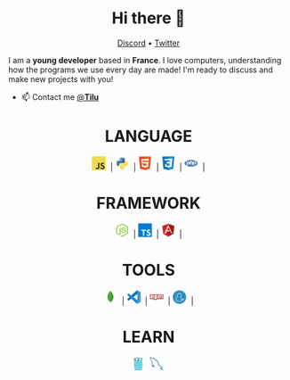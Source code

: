 <h1 align="center">Hi there 👋</h1>

<p align="center">
  <a href="https://discord.com/users/340223064388403201">Discord</a> •
  <a href="https://twitter.com/__Tilu__">Twitter</a>


I am a __young developer__ based in __France__. I love computers, understanding how the programs we use every day are made! I'm ready to discuss and make new projects with you!

* 📫 Contact me [@__Tilu__](https://twitter.com/__Tilu__)
</p>

<h1 align="center">LANGUAGE</h1>

<p align="center"> 
  <code><img height="25" src="https://raw.githubusercontent.com/github/explore/80688e429a7d4ef2fca1e82350fe8e3517d3494d/topics/javascript/javascript.png"></code>&nbsp; |
  <code><img height="25" src="https://raw.githubusercontent.com/devicons/devicon/master/icons/python/python-original.svg"></code>&nbsp; |
  <code><img height="25" src="https://raw.githubusercontent.com/devicons/devicon/master/icons/html5/html5-original.svg"></code>&nbsp; |
  <code><img height="25" src="https://raw.githubusercontent.com/devicons/devicon/master/icons/css3/css3-original.svg"></code>&nbsp; |
  <code><img height="25" src="https://raw.githubusercontent.com/devicons/devicon/00f02ef57fb7601fd1ddcc2fe6fe670fef3ae3e4/icons/php/php-plain.svg"></code>&nbsp; |
             
</p>


<h1 align="center">FRAMEWORK</h1>

<p align="center">
  <code><img height="25" src="https://raw.githubusercontent.com/devicons/devicon/master/icons/nodejs/nodejs-original.svg"></code>&nbsp; |
  <code><img height="25" src="https://raw.githubusercontent.com/devicons/devicon/master/icons/typescript/typescript-plain.svg"></code>&nbsp; |
  <code><img height="25" src="https://raw.githubusercontent.com/devicons/devicon/00f02ef57fb7601fd1ddcc2fe6fe670fef3ae3e4/icons/angularjs/angularjs-original.svg"></code>&nbsp; |
</p>

<h1 align="center">TOOLS</h1>
<p align="center">
    <code><img height="25" src="https://raw.githubusercontent.com/devicons/devicon/master/icons/mongodb/mongodb-original.svg"></code>&nbsp; |
    <code><img height="25" src="https://raw.githubusercontent.com/devicons/devicon/00f02ef57fb7601fd1ddcc2fe6fe670fef3ae3e4/icons/vscode/vscode-original.svg"></code>&nbsp; |
    <code><img height="25" src="https://raw.githubusercontent.com/devicons/devicon/00f02ef57fb7601fd1ddcc2fe6fe670fef3ae3e4/icons/npm/npm-original-wordmark.svg"></code>&nbsp; |
    <code><img height="25" src="https://raw.githubusercontent.com/devicons/devicon/00f02ef57fb7601fd1ddcc2fe6fe670fef3ae3e4/icons/yarn/yarn-original.svg"></code>&nbsp; |  
</p>

<h1 align="center">LEARN</h1>
<p align="center">
    <code><img height="25" src="https://raw.githubusercontent.com/devicons/devicon/master/icons/go/go-original.svg"></code>&nbsp;
    <code><img height="25" src="https://raw.githubusercontent.com/devicons/devicon/00f02ef57fb7601fd1ddcc2fe6fe670fef3ae3e4/icons/mysql/mysql-original.svg"></code>&nbsp;
  
</p>
